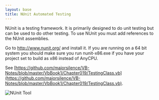 ```yaml
---
layout: base
title: NUnit Automated Testing
---
```


NUnit is a testing framework.  It is primarily designed to do unit testing but can be used to do other testing.  To use NUnit you must add references to the NUnit assemblies.

Go to http://www.nunit.org/ and install it.  If you are running on a 64 bit system you should make sure you run nunit-x86.exe if you have your project set to build as x86 instead of AnyCPU.

See [https://github.com/majorsilence/VB-Notes/blob/master/VbBook1/Chapter019/TestingClass.vb](https://github.com/majorsilence/VB-Notes/blob/master/VbBook1/Chapter019/TestingClass.vb).

![NUnit Tool](Chapter019-NUnit.png)
